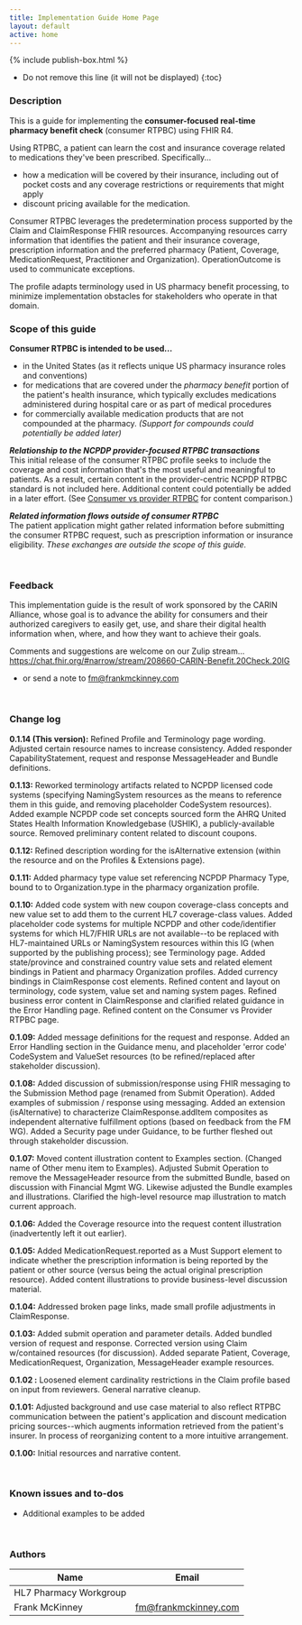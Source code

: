 ```yaml
---
title: Implementation Guide Home Page
layout: default
active: home
---
```


{% include publish-box.html %}

<!-- { :.no_toc } -->

<!-- TOC  the css styling for this is \pages\assets\css\project.css under 'markdown-toc'-->

* Do not remove this line (it will not be displayed)
{:toc}

<!-- end TOC -->

### Description

This is a guide for implementing the **consumer-focused real-time pharmacy benefit check** (consumer RTPBC) using FHIR R4.

Using RTPBC, a patient can learn the cost and insurance coverage related to medications they've been prescribed. Specifically... 
* how a medication will be covered by their insurance, including out of pocket costs and any coverage restrictions or requirements that might apply
* discount pricing available for the medication. 

Consumer RTPBC leverages the predetermination process supported by the Claim and ClaimResponse FHIR resources. Accompanying resources carry information that identifies the patient and their insurance coverage, prescription information and the preferred pharmacy (Patient, Coverage, MedicationRequest, Practitioner and Organization). OperationOutcome is used to communicate exceptions.

The profile adapts terminology used in US pharmacy benefit processing, to minimize implementation obstacles for stakeholders who operate in that domain.


### Scope of this guide
**Consumer RTPBC is intended to be used...**
* in the United States (as it reflects unique US pharmacy insurance roles and conventions)
* for medications that are covered under the *pharmacy benefit* portion of the patient's health insurance, which typically excludes medications administered during hospital care or as part of medical procedures
* for commercially available medication products that are not compounded at the pharmacy. *(Support for compounds could potentially be added later)*

***Relationship to the NCPDP provider-focused RTPBC transactions*** <br/>
This initial release of the consumer RTPBC profile seeks to include the coverage and cost information that's the most useful and meaningful to patients. As a result, certain content in the provider-centric NCPDP RTPBC standard is not included here. Additional content could potentially be added in a later effort. (See <a href="Consumer_vs_provider_RTPBC.html">Consumer vs provider RTPBC</a> for content comparison.)

***Related information flows outside of consumer RTPBC*** <br/>
The patient application might gather related information before submitting the consumer RTPBC request, such as prescription information or insurance eligibility. *These exchanges are outside the scope of this guide.*

<br>

### Feedback
This implementation guide is the result of work sponsored by the CARIN Alliance, whose goal is to advance the ability for consumers and their authorized caregivers to easily get, use, and share their digital health information when, where, and how they want to achieve their goals.

Comments and suggestions are welcome on our Zulip stream...
https://chat.fhir.org/#narrow/stream/208660-CARIN-Benefit.20Check.20IG

* or send a note to fm@frankmckinney.com

<br/>

### Change log

**0.1.14 (This version):** Refined Profile and Terminology page wording. Adjusted certain resource names to increase consistency. Added responder CapabilityStatement, request and response MessageHeader and Bundle definitions. 

**0.1.13:** Reworked terminology artifacts related to NCPDP licensed code systems (specifying NamingSystem resources as the means to reference them in this guide, and removing placeholder CodeSystem resources). Added example NCPDP code set concepts sourced form the AHRQ United States Health Information Knowledgebase (USHIK), a publicly-available source. Removed preliminary content related to discount coupons.  

**0.1.12:** Refined description wording for the isAlternative extension (within the resource and on the Profiles & Extensions page). 

**0.1.11:** Added pharmacy type value set referencing NCPDP Pharmacy Type, bound to to Organization.type in the pharmacy organization profile. 

**0.1.10:** Added code system with new coupon coverage-class concepts and new value set to add them to the current HL7 coverage-class values. Added placeholder code systems for multiple NCPDP and other code/identifier systems for which HL7/FHIR URLs are not available--to be replaced with HL7-maintained URLs or NamingSystem resources within this IG (when supported by the publishing process); see Terminology page. Added state/province and constrained country value sets and related element bindings in Patient and pharmacy Organization profiles. Added currency bindings in ClaimResponse cost elements. Refined content and layout on terminology, code system, value set and naming system pages. Refined business error content in ClaimResponse and clarified related guidance in the Error Handling page. Refined content on the Consumer vs Provider RTPBC page. 

**0.1.09:** Added message definitions for the request and response. Added an Error Handling section in the Guidance menu, and placeholder 'error code' CodeSystem and ValueSet resources (to be refined/replaced after stakeholder discussion). 

**0.1.08:** Added discussion of submission/response using FHIR messaging to the Submission Method page (renamed from Submit Operation). Added examples of submission / response using messaging. Added an extension (isAlternative) to characterize ClaimResponse.addItem composites as independent alternative fulfillment options (based on feedback from the FM WG). Added a Security page under Guidance, to be further fleshed out through stakeholder discussion.

**0.1.07:** Moved content illustration content to Examples section. (Changed name of Other menu item to Examples). Adjusted Submit Operation to remove the MessageHeader resource from the submitted Bundle, based on discussion with Financial Mgmt WG. Likewise adjusted the Bundle examples and illustrations. Clarified the high-level resource map illustration to match current approach. 

**0.1.06:** Added the Coverage resource into the request content illustration (inadvertently left it out earlier).

**0.1.05:** Added MedicationRequest.reported as a Must Support element to indicate whether the prescription information is being reported by the patient or other source (versus being the actual original prescription resource). Added content illustrations to provide business-level discussion material.

**0.1.04:** Addressed broken page links, made small profile adjustments in ClaimResponse.

**0.1.03:** Added submit operation and parameter details. Added bundled version of request and response. Corrected version using Claim w/contained resources (for discussion). Added separate Patient, Coverage, MedicationRequest, Organization, MessageHeader example resources.

**0.1.02 :** Loosened element cardinality restrictions in the Claim profile based on input from reviewers. General narrative cleanup.

**0.1.01:** Adjusted background and use case material to also reflect RTPBC communication between the patient's application and discount medication pricing sources--which augments information retrieved from the patient's insurer. In process of reorganizing content to a more intuitive arrangement. 

**0.1.00:** Initial resources and narrative content.

<br/>

### Known issues and to-dos
* Additional examples to be added


<br/>

### Authors

<table>
<thead>
<tr>
<th>Name</th>
<th>Email</th>
</tr>
</thead>
<tbody>
<tr>
<td>HL7 Pharmacy Workgroup</td>
<td></td>
</tr>
<tr>
<td>Frank McKinney</td>
<td><a href="mailto:fm@frankmckinney.com">fm@frankmckinney.com</a></td>
</tr>
</tbody>
</table>


